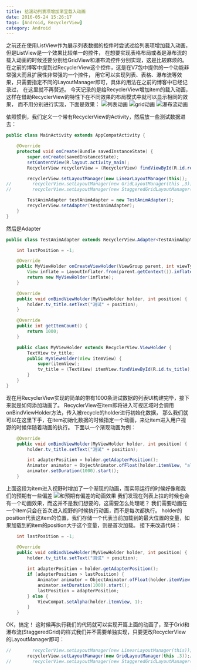 ```yaml
---
title: 给滚动列表项增加渐显载入动画
date: 2016-05-24 15:26:17
tags: [Android, RecyclerView]
category: Android
---
```


之前还在使用ListView作为展示列表数据的控件时尝试过给列表项增加载入动画，但是ListView是一个效果比较单一的控件，
在想要实现表格布局或者是瀑布流的载入动画的时候还要分别给GridView和瀑布流控件分别实现，这是比较麻烦的。
在之前的博客中提到过RecyclerView这个控件，这是在V7包中提供的一个功能非常强大而且扩展性非常强的一个控件，
用它可以实现列表、表格、瀑布流等效果，只需要指定不同的LayoutManager即可，具体的用法在之前的博客中已经记录过，
在这里就不再赘述。
今天记录的是给RecyclerView增加item的载入动画，这样在借助RecyclerView的特性下在不同效果的布局模式中就可以显示相同的效果，
而不用分别进行实现，下面是效果：
![列表动画](http://nightfarmer.github.io/public/static/image/listanim.gif) ![grid动画](http://nightfarmer.github.io/public/static/image/gridanim1.gif) ![瀑布流动画](http://nightfarmer.github.io/public/static/image/gridanim2.gif)
<!-- more -->

依照惯例，我们定义一个带有RecyclerView的Activity，然后放一些测试数据进去：

```java
public class MainActivity extends AppCompatActivity {

    @Override
    protected void onCreate(Bundle savedInstanceState) {
        super.onCreate(savedInstanceState);
        setContentView(R.layout.activity_main);
        RecyclerView recyclerView = (RecyclerView) findViewById(R.id.recyclerView);

        recyclerView.setLayoutManager(new LinearLayoutManager(this));
//        recyclerView.setLayoutManager(new GridLayoutManager(this ,3));
//        recyclerView.setLayoutManager(new StaggeredGridLayoutManager(3, OrientationHelper.VERTICAL));

        TestAnimAdapter testAnimAdapter = new TestAnimAdapter();
        recyclerView.setAdapter(testAnimAdapter);
    }
}
```

然后是Adapter

```java
public class TestAnimAdapter extends RecyclerView.Adapter<TestAnimAdapter.MyViewHolder> {

    int lastPosition = -1;

    @Override
    public MyViewHolder onCreateViewHolder(ViewGroup parent, int viewType) {
        View inflate = LayoutInflater.from(parent.getContext()).inflate(R.layout.layout_list_item, parent, false);
        return new MyViewHolder(inflate);
    }

    @Override
    public void onBindViewHolder(MyViewHolder holder, int position) {
        holder.tv_title.setText("测试" + position);
    }

    @Override
    public int getItemCount() {
        return 1000;
    }

    public class MyViewHolder extends RecyclerView.ViewHolder {
        TextView tv_title;
        public MyViewHolder(View itemView) {
            super(itemView);
            tv_title = (TextView) itemView.findViewById(R.id.tv_title);
        }
    }
}
```

现在用RecyclerView实现的简单的带有1000条测试数据的列表UI构建完毕，接下来就是如何添加动画了。
RecyclerView在item即将进入可视区域时会调用onBindViewHolder方法，传入被recycle的holder进行初始化数据，
那么我们就可以在这里下手，在item初始化数据的时候指定一个动画，来让item进入用户视野的时候伴随着动画的执行。
下面以一个渐现动画为例：
```java
    @Override
    public void onBindViewHolder(MyViewHolder holder, int position) {
        holder.tv_title.setText("测试" + position);

        int adapterPosition = holder.getAdapterPosition();
        Animator animator = ObjectAnimator.ofFloat(holder.itemView, "alpha", 0, 1f);
        animator.setDuration(1000).start();
    }
```

上面这段为item进入视野时增加了一个渐现的动画，而实际运行的时候好像和我们的预期有一些偏差
![和预期有偏差的动画效果](http://nightfarmer.github.io/public/static/image/listanim2.gif)
我们发现在列表上拉的时候也会有一个动画效果，而这并不是我们想要的，这需要怎么处理呢？
我们需要动画在一个item只会在首次进入视野的时候执行动画，而不是每次都执行。
holder的position代表这item的位置，我们存储一个代表当前加载到的最大位置的变量，如果加载到的item的position大于这个变量，则是首次加载。
接下来改造代码：
```java
    int lastPosition = -1;

    @Override
    public void onBindViewHolder(MyViewHolder holder, int position) {
        holder.tv_title.setText("测试" + position);
		
        int adapterPosition = holder.getAdapterPosition();
        if (adapterPosition > lastPosition) {
            Animator animator = ObjectAnimator.ofFloat(holder.itemView, "alpha", 0, 1f);
            animator.setDuration(1000).start();
            lastPosition = adapterPosition;
        } else {
            ViewCompat.setAlpha(holder.itemView, 1);
        }
    }
```

OK，搞定！
这时候再执行我们的代码就可以实现开篇上面的动画了，至于Grid和瀑布流(StaggeredGrid)的样式我们并不需要单独实现，只要更改RecyclerView的LayoutManager即可：
```java
//        recyclerView.setLayoutManager(new LinearLayoutManager(this));//列表
        recyclerView.setLayoutManager(new GridLayoutManager(this ,3));//3列gird
//        recyclerView.setLayoutManager(new StaggeredGridLayoutManager(3, OrientationHelper.VERTICAL));//3列瀑布流

```

